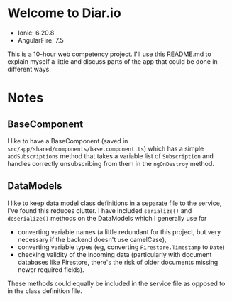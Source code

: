 # Welcome to Diar.io

- Ionic: 6.20.8
- AngularFire: 7.5

This is a 10-hour web competency project. I'll use this README.md to explain myself a little and discuss parts of the app that could be done in different ways.

# Notes

## BaseComponent

I like to have a BaseComponent (saved in `src/app/shared/components/base.component.ts`) which has a simple `addSubscriptions` method that takes a variable list of `Subscription` and handles correctly unsubscribing from them in the `ngOnDestroy` method.

## DataModels

I like to keep data model class definitions in a separate file to the service, I've found this reduces clutter. I have included `serialize()` and `deserialize()` methods on the DataModels which I generally use for

- converting variable names (a little redundant for this project, but very necessary if the backend doesn't use camelCase),
- converting variable types (eg, converting `Firestore.Timestamp` to `Date`)
- checking validity of the incoming data (particularly with document databases like Firestore, there's the risk of older documents missing newer required fields).

These methods could equally be included in the service file as opposed to in the class definition file.
